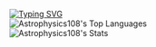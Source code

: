 [![Typing SVG](https://readme-typing-svg.herokuapp.com?font=Tektur&weight=500&duration=3000&pause=200&color=BE85F7&width=435&lines=Hi!+I'm+Delana!;I+love+physics%2C+and+I+love+to+learn!+%F0%9F%9A%80;Welcome...+to+my+github!+:D)](https://git.io/typing-svg) <br>
![Astrophysics108's Top Languages](https://github-readme-stats.vercel.app/api/top-langs/?username=Astrophysics108&theme=tokyonight&show_icons=true&hide_border=true&layout=compact) <br>
![Astrophysics108's Stats](https://github-readme-stats.vercel.app/api?username=Astrophysics108&theme=tokyonight&show_icons=true&hide_border=true&count_private=true)
